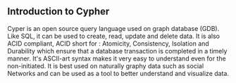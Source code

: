 ## Introduction to Cypher

Cyper is an open source query language used on graph database (GDB).
Like SQL, it can be used to create, read, update and delete data.
It is also ACID compliant, ACID short for : Atomicity, Consistency, Isolation and Durability which ensure that a database transaction is completed in a timely manner.
It's ASCII-art syntax makes it very easy to understand even for the non-initiated.
It is best used on naturally graphy data such as social Networks and can be used as a tool to better understand and visualize data.




